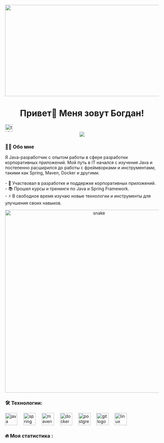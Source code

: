 <br clear="both">
<div align="center">
    <img height="300" width="600"
         src="https://gifs.obs.ru-moscow-1.hc.sbercloud.ru/b730647a19e6e8f212c241689de52c42ef42433afcebad37095d0cad8c20e671.gif"/>
</div>
<h1 align="center">Привет👋 Меня зовут Богдан!</h1>
 <a href="https://t.me/BodyaPryadko" target="_blank"> <img
        src="https://img.shields.io/static/v1?message=Telegram&logo=telegram&label=&color=2CA5E0&logoColor=white&labelColor=&style=for-the-badge"
        height="25" alt="telegram logo"/> </a>
</div>
<div align="center">
    <img src="https://visitor-badge.laobi.icu/badge?page_id=filimonovalexey.filimonovalexey&"/>
</div>
<h3 align="left">👩‍💻 Обо мне</h3>
<p align="left">Я Java-разработчик с опытом работы в сфере разработки корпоративных приложений. Мой путь в IT начался с
    изучения Java и постепенно расширился до работы с фреймворками и инструментами, такими как Spring, Maven, Docker и
    другими.<br><br>- 🔭 Участвовал в разработке и поддержке корпоративных приложений.<br>- 📚 Прошел курсы и тренинги по
    Java и Spring Framework.<br>- ⚡ В свободное время изучаю новые технологии и инструменты для улучшения своих навыков.
</p>

<p align="center"><img width="600" src="https://media1.tenor.com/m/GfSX-u7VGM4AAAAd/coding.gif" alt="snake"/></p>
<h3 align="left">🛠 Технологии:</h3>
<div align="left"><img src="https://cdn.jsdelivr.net/gh/devicons/devicon/icons/java/java-original.svg" height="40"
                       alt="java logo"/> <img width="12"/> <img
        src="https://cdn.jsdelivr.net/gh/devicons/devicon/icons/spring/spring-original.svg" height="40"
        alt="spring logo"/> <img width="12"/> <img
        src="https://cdn.jsdelivr.net/gh/devicons/devicon/icons/maven/maven-original.svg" height="40" alt="maven logo"/>
    <img width="12"/> <img src="https://cdn.jsdelivr.net/gh/devicons/devicon/icons/docker/docker-original.svg"
                           height="40" alt="docker logo"/> <img width="12"/> <img
            src="https://cdn.jsdelivr.net/gh/devicons/devicon/icons/postgresql/postgresql-original.svg" height="40"
            alt="postgresql logo"/> <img width="12"/> <img
            src="https://cdn.jsdelivr.net/gh/devicons/devicon/icons/git/git-original.svg" height="40" alt="git logo"/>
    <img width="12"/> <img src="https://cdn.jsdelivr.net/gh/devicons/devicon/icons/linux/linux-original.svg" height="40"
                           alt="linux logo"/>
</div>

<h3 align="left">🔥 Моя статистика :</h3>
